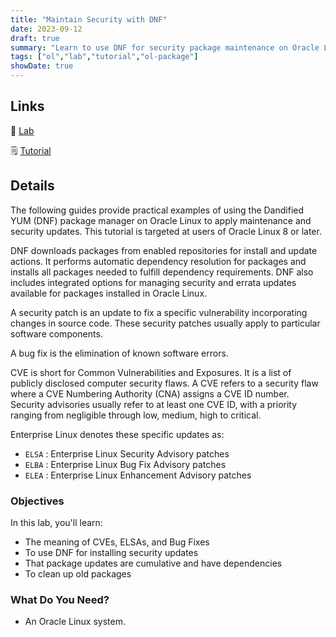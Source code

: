 ```yaml
---
title: "Maintain Security with DNF"
date: 2023-09-12
draft: true
summary: "Learn to use DNF for security package maintenance on Oracle Linux."
tags: ["ol","lab","tutorial","ol-package"]
showDate: true
---
```


## Links

:crescent_moon: [Lab](https://luna.oracle.com/lab/b48151dc-20d9-4c52-b868-840978f4a514)

:spiral_notepad: [Tutorial](https://docs.oracle.com/en/learn/ol-dnf-security)

## Details

The following guides provide practical examples of using the Dandified YUM (DNF) package manager on Oracle Linux to apply maintenance and security updates. This tutorial is targeted at users of Oracle Linux 8 or later.

DNF downloads packages from enabled repositories for install and update actions. It performs automatic dependency resolution for packages and installs all packages needed to fulfill dependency requirements. DNF also includes integrated options for managing security and errata updates available for packages installed in Oracle Linux.

A security patch is an update to fix a specific vulnerability incorporating changes in source code. These security patches usually apply to particular software components.

A bug fix is the elimination of known software errors.

CVE is short for Common Vulnerabilities and Exposures. It is a list of publicly disclosed computer security flaws. A CVE refers to a security flaw where a CVE Numbering Authority (CNA) assigns a CVE ID number. Security advisories usually refer to at least one CVE ID, with a priority ranging from negligible through low, medium, high to critical.

Enterprise Linux denotes these specific updates as:

  - `ELSA` : Enterprise Linux Security Advisory patches
  - `ELBA` : Enterprise Linux Bug Fix Advisory patches
  - `ELEA` : Enterprise Linux Enhancement Advisory patches

### Objectives

In this lab, you'll learn:

  - The meaning of CVEs, ELSAs, and Bug Fixes
  - To use DNF for installing security updates
  - That package updates are cumulative and have dependencies
  - To clean up old packages

### What Do You Need?

  - An Oracle Linux system.

